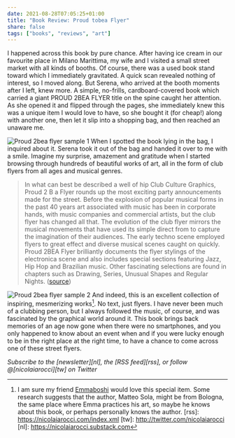 ```yaml
---
date: 2021-08-28T07:05:25+01:00
title: "Book Review: Proud tobea Flyer"
share: false
tags: ["books", "reviews", "art"]
---
```

I happened across this book by pure chance. After having ice cream in our
favourite place in Milano Marittima, my wife and I visited a small street
market with all kinds of booths. Of course, there was a used book stand toward
which I immediately gravitated. A quick scan revealed nothing of interest, so
I moved along. But Serena, who arrived at the booth moments after I left, knew
more. A simple, no-frills, cardboard-covered book which carried a giant PROUD
2BEA FLYER title on the spine caught her attention. As she opened it and
flipped through the pages, she immediately knew this was a unique item I would
love to have, so she bought it (for cheap!) along with another one, then let it
slip into a shopping bag, and then reached an unaware me.

![Proud 2bea flyer sample 1](/images/proudtobeaflyer1.jpg#right)
When I spotted the book lying in the bag, I inquired about it. Serena took it
out of the bag and handed it over to me with a smile. Imagine my surprise,
amazement and gratitude when I started browsing through hundreds of beautiful
works of art, all in the form of club flyers from all ages and musical genres.

> In what can best be described a well of hip Club Culture Graphics, Proud
> 2 B a Flyer rounds up the most exciting party announcements made for the
> street. Before the explosion of popular musical forms in the past 40 years
> art associated with music has been in corporate hands, with music companies
> and commercial artists, but the club flyer has changed all that. The
> evolution of the club flyer mirrors the musical movements that have used its
> simple direct from to capture the imagination of their audiences. The early
> techno scene employed flyers to great effect and diverse musical scenes
> caught on quickly. Proud 2BEA Flyer brilliantly documents the flyer stylings
> of the electronica scene and also includes special sections featuring Jazz,
> Hip Hop and Brazilian music. Other fascinating selections are found in
> chapters such as Drawing, Series, Unusual Shapes and Regular Nights. ([source](https://www.hoepli.it/libro/proud-2bea-flyer/9788886416474.html))

![Proud 2bea flyer sample 2](/images/proudtobeaflyer2.jpg#right)
And indeed, this is an excellent collection of inspiring, mesmerizing works[^1].
No text, just flyers. I have never been much of a  clubbing person, but
I always followed the music, of course, and was fascinated by the graphical
world around it. This book brings back memories of an age now gone when there
were no smartphones, and you only happened to know about an event when and if
you were lucky enough to be in the right place at the right time, to have
a chance to come across one of these street flyers.

*Subscribe to the [newsletter][nl], the [RSS feed][rss], or follow @[nicolaiarocci][tw] on Twitter*

 [^1]: I am sure my friend [Emmaboshi](https://emmaboshi.net/) would love this special item. Some research suggests that the author, Matteo Sola, might be from Bologna, the same place where Emma practices his art, so maybe he knows about this book, or perhaps personally knows the author.
 [rss]: https://nicolaiarocci.com/index.xml
 [tw]: http://twitter.com/nicolaiarocci
 [nl]: https://nicolaiarocci.substack.com
